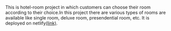 This is hotel-room project in which customers can choose their room according to their choice.In this project there are various types of rooms are available like single room, deluxe room, presendential room, etc. It is deployed on netlify[(link)](https://hotel-rooms.netlify.app).


